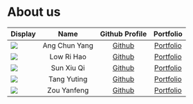 # About us

Display | Name | Github Profile | Portfolio 
--------|:----:|:--------------:|:---------:
![](https://via.placeholder.com/100.png?text=Photo) | Ang Chun Yang | [Github](https://github.com/acyang97) | [Portfolio](team/acyang97.md)
![](https://via.placeholder.com/100.png?text=Photo) | Low Ri Hao | [Github](https://github.com/haroic1997) | [Portfolio](team/haroic1997.md)
![](https://via.placeholder.com/100.png?text=Photo) | Sun Xiu Qi | [Github](https://github.com/sunxiuqi-stacked) | [Portfolio](team/Xiuqi.md)
![](https://via.placeholder.com/100.png?text=Photo) | Tang Yuting | [Github](https://github.com/t170815518) | [Portfolio](team/t170815518.md)
![](https://via.placeholder.com/100.png?text=Photo) | Zou Yanfeng | [Github](https://github.com/teachyourselfcoding) | [Portfolio](team/yanfeng.md)

